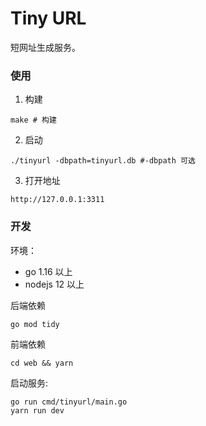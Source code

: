# Tiny URL

短网址生成服务。

### 使用

1. 构建

```shell
make # 构建
```

2. 启动

```shell
./tinyurl -dbpath=tinyurl.db #-dbpath 可选
```

3. 打开地址

```shell
http://127.0.0.1:3311
```



### 开发

环境：

- go 1.16 以上
- nodejs 12 以上

后端依赖

```
go mod tidy
```

前端依赖

```shell
cd web && yarn
```

启动服务:

```shell
go run cmd/tinyurl/main.go
yarn run dev
```



